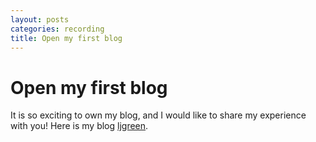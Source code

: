 ```yaml
---
layout: posts
categories: recording 
title: Open my first blog
---
```


Open my first blog
===

It is so exciting to own my blog, and I would like to share my 
experience with you!
Here is my blog [ljgreen](https://ljgreen.github.io).



